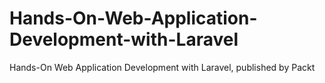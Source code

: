 # Hands-On-Web-Application-Development-with-Laravel
Hands-On Web Application Development with Laravel, published by Packt
